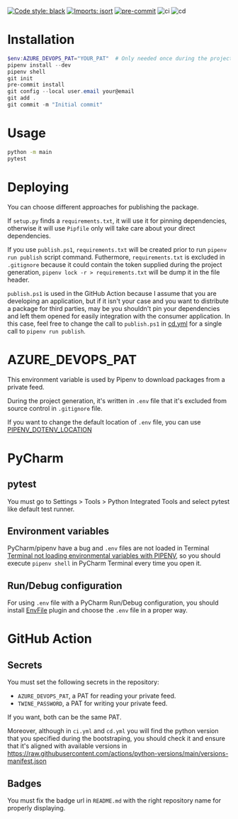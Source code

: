[![Code style: black](https://img.shields.io/badge/code%20style-black-000000.svg)](https://github.com/psf/black)
[![Imports: isort](https://img.shields.io/badge/%20imports-isort-%231674b1?style=flat&labelColor=ef8336)](https://pycqa.github.io/isort/)
[![pre-commit](https://img.shields.io/badge/pre--commit-enabled-brightgreen?logo=pre-commit&logoColor=white)](https://github.com/pre-commit/pre-commit)
![ci](https://github.com/your_organization/your_repository/actions/workflows/ci.yml/badge.svg)
![cd](https://github.com/your_organization/your_repository/actions/workflows/cd.yml/badge.svg)

# Installation

```powershell
$env:AZURE_DEVOPS_PAT="YOUR_PAT"  # Only needed once during the project setup
pipenv install --dev
pipenv shell
git init
pre-commit install
git config --local user.email your@email
git add .
git commit -m "Initial commit"
```

# Usage

```bash
python -m main
pytest
```

# Deploying

You can choose different approaches for publishing the package.

If `setup.py` finds a `requirements.txt`, it will use it for pinning dependencies, otherwise it will use `Pipfile` only will take care about your direct dependencies.

If you use `publish.ps1`, `requirements.txt` will be created prior to run `pipenv run publish` script command. Futhermore, `requirements.txt` is excluded in `.gitignore` because it could contain the token supplied during the project generation, `pipenv lock -r > requirements.txt` will be dump it in the file header.

`publish.ps1` is used in the GitHub Action because I assume that you are developing an application, but if it isn't your case and you want to distribute a package for third parties, may be you shouldn't pin your dependencies and left them opened for easily integration with the consumer application. In this case, feel free to change the call to `publish.ps1` in [cd.yml]({{cookiecutter.project_name}}/.github/cd.yml) for a single call to `pipenv run publish`.

# AZURE_DEVOPS_PAT

This environment variable is used by Pipenv to download packages from a private feed.

During the project generation, it's written in `.env` file that it's excluded from source control in `.gitignore` file.

If you want to change the default location of `.env` file, you can use [PIPENV_DOTENV_LOCATION](https://pipenv.pypa.io/en/latest/advanced/#pipenv.environments.PIPENV_DOTENV_LOCATION)

# PyCharm

## pytest

You must go to Settings > Tools > Python Integrated Tools and select pytest like default test runner.

## Environment variables

PyCharm/pipenv have a bug and `.env` files are not loaded in Terminal [Terminal not loading environmental variables with PIPENV](https://intellij-support.jetbrains.com/hc/en-us/community/posts/360001761299-Terminal-not-loading-environmental-variables-with-PIPENV), so you should execute `pipenv shell` in PyCharm Terminal every time you open it.

## Run/Debug configuration

For using `.env` file with a PyCharm Run/Debug configuration, you should install [EnvFile](https://plugins.jetbrains.com/plugin/7861-envfile) plugin and choose the `.env` file in a proper way.

# GitHub Action

## Secrets

You must set the following secrets in the repository:

- `AZURE_DEVOPS_PAT`, a PAT for reading your private feed.
- `TWINE_PASSWORD`, a PAT for writing your private feed.

If you want, both can be the same PAT.

Moreover, although in `ci.yml` and `cd.yml` you will find the python version that you specified during the bootstraping, you should check it and ensure that it's aligned with available versions in https://raw.githubusercontent.com/actions/python-versions/main/versions-manifest.json

## Badges

You must fix the badge url in `README.md` with the right repository name for properly displaying.
